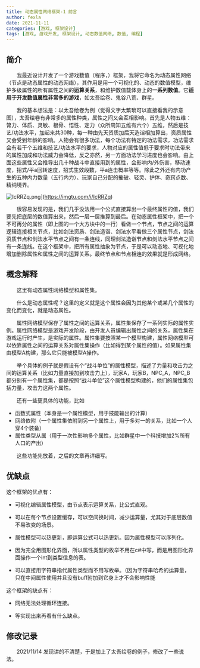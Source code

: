 ```yaml
---
title: 动态属性网络框架-1 前言
author: fexla
date: 2021-11-11
categories: [游戏, 框架设计]
tags: [游戏, 游戏开发, 框架设计, 动态数值网络, 数值, 编程]
---
```

## 简介

　　我最近设计开发了一个游戏数值（程序，）框架，我将它命名为动态属性网络（节点是动态属性的动态网络），其作用是用一个可视化的、动态的数值模型，维护多级属性的所有属性之间的**运算关系**，和维护数值载体身上的**一系列数值**。它**适用于开发数值属性非常多的游戏**，如太吾绘卷、鬼谷八荒、群星。

　　我的基本想法是：以太吾绘卷为例（觉得文字太繁琐可以直接看我的示意图），太吾绘卷有非常多的属性种类，属性之间又会互相影响。首先是人物五维：膂力、体质、灵敏、根骨、悟性、定力（众所周知五维有六个）五维，然后是技艺/功法水平，加起来共30种，每一种由先天资质加后天造诣相加算出，资质属性又会受到年龄的影响。人物会有很多功法，每个功法有特定的功法需求，功法需求会有若干个五维和技艺/功法水平的要求，人物对应的属性值低于要求时功法带来的属性加成和功法威力会降低，反之亦然，另一方面功法学习进度也会影响。由上面这些属性又会推导出几十种战斗中直接用到的属性，会影响内/外伤害，移动速度，招式/平a回转速度，招式生效段数，平a连击概率等等。除此之外还有内功产生的五种内力数量（五行内力）、玩家自己分配的摧破、轻灵、护体、奇窍点数、精纯境界。

![IcRRZq.png](https://z3.ax1x.com/2021/11/14/IcRRZq.png)](https://imgtu.com/i/IcRRZq)

　　很容易发现的是，我们几乎没法用一个公式直接算出一个最终属性的值，我们要先把底层的数值算出来，然后一层一层推算到最后。在动态属性框架中，把一个不可再分的属性（即上图的一个大方块中的一行）看做一个节点，节点之间的运算逻辑连接相关节点，比如剑法资质、剑法造诣、剑法水平看做三个属性节点，剑法资质节点和剑法水平节点之间有一条连线，同理剑法造诣节点和剑法水平节点之间有一条连线。在这个框架中，把所有属性抽象为节点，于是可以动态地、可视化地增加删除属性和属性之间的运算关系。最终节点和节点相连的效果就是形成网络。

## 概念解释

　　这里有动态属性网络模型和属性集。

　　什么是动态属性呢？这里的定义就是这个属性会因为其他某个或某几个属性的变化而变化，就是动态属性。

　　属性网络模型保存了属性之间的运算关系，属性集保存了一系列实际的属性实例。属性网络模型是游戏开发阶段，由开发人员编辑出属性之间的关系，属性集在游戏运行时产生，是实际的属性。属性集要按照某一个模型构建，属性网络模型可以依靠属性之间的运算关系对属性集操作（比如得到某个属性的值）。如果属性集由模型A构建，那么它只能被模型A操作。

　　举个具体的例子就是假设有个“战斗单位”的属性模型，描述了力量和攻击力之间的运算关系（比如力量直接加到攻击力上），玩家A，玩家B，NPC_A，NPC_B都分别有一个属性集，都是按照“战斗单位”这个属性模型构建的，他们的属性集包括力量，攻击力这两个属性。

　　还有一些更具体的功能，比如
- 函数式属性（本身是一个属性模型，用于技能输出的计算）
- 网络依附（一个属性集依附到另一个属性上，用于多对一的关系，比如一个人穿4个装备）
- 属性类型从属（用于一次性影响多个属性，比如群星中一个科技增加2%所有人口的产出）

　　这些功能先放着，之后的文章再详细写。

## 优缺点

这个框架的优点有：

- 可视化编辑属性模型，由节点表示运算关系，比公式直观。

- 可以在每个节点设置缓存，可以空间换时间，减少运算量，尤其对于底层数值不易改变的场景。

- 属性模型可以热更新，即运算公式可以热更新。因为属性模型可以序列化。

- 因为完全用图形化界面，所以属性类型的枚举不用在c#中写，而是用图形化界面操作一个int到类型信息的表。

- 可以直接用字符串指代属性类型而不用写枚举。（因为字符串哈希的运算量，只在中间属性使用并且没有buff附加到它身上才不会影响性能

这个框架的缺点有：

- 网络无法处理循环连接。

- 等实现出来再看有什么缺点。

## 修改记录

　　2021/11/14 发现讲的不清楚，于是加上了太吾绘卷的例子，修改了一些说法。

